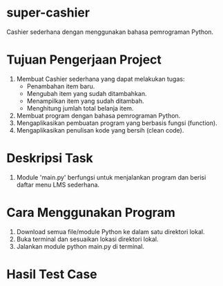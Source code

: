 # super-cashier
Cashier sederhana dengan menggunakan bahasa pemrograman Python.

# Tujuan Pengerjaan Project
1. Membuat Cashier sederhana yang dapat melakukan tugas:
    - Penambahan item baru.
    - Mengubah item yang sudah ditambahkan.
    - Menampilkan item yang sudah ditambah.
    - Menghitung jumlah total belanja item.
2. Membuat program dengan bahasa pemrograman Python.
3. Mengaplikasikan pembuatan program yang berbasis fungsi (function).
4. Mengaplikasikan penulisan kode yang bersih (clean code).

# Deskripsi Task
1. Module 'main.py' berfungsi untuk menjalankan program dan berisi daftar menu LMS sederhana.

# Cara Menggunakan Program
1. Download semua file/module Python ke dalam satu direktori lokal.
2. Buka terminal dan sesuaikan lokasi direktori lokal.
3. Jalankan module python main.py di terminal.

# Hasil Test Case